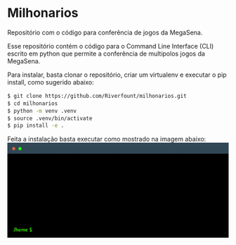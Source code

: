 # Milhonarios

Repositório com o código para conferência de jogos da MegaSena.

Esse repositório contém o código para o Command Line Interface (CLI) escrito em python que permite a conferência
de multipolos jogos da MegaSena.

Para instalar, basta clonar o repositório, criar um virtualenv e executar o pip install, como sugerido abaixo:

```bash
$ git clone https://github.com/Riverfount/milhonarios.git
$ cd milhonarios
$ python -m venv .venv
$ source .venv/bin/activate
$ pip install -e .
```
Feita a instalação basta executar como mostrado na imagem abaixo:
![terminal.gif](terminal.gif)